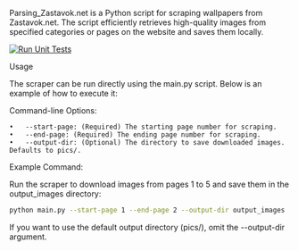 Parsing_Zastavok.net is a Python script for scraping wallpapers from Zastavok.net. The script efficiently retrieves high-quality images from specified categories or pages on the website and saves them locally.

[![Run Unit Tests](https://github.com/andblizz/parsing_zastavok.net/actions/workflows/test.yml/badge.svg?event=push)](https://github.com/andblizz/parsing_zastavok.net/actions/workflows/test.yml)

Usage

The scraper can be run directly using the main.py script. Below is an example of how to execute it:

Command-line Options:

	•	--start-page: (Required) The starting page number for scraping.
	•	--end-page: (Required) The ending page number for scraping.
	•	--output-dir: (Optional) The directory to save downloaded images. Defaults to pics/.

Example Command:

Run the scraper to download images from pages 1 to 5 and save them in the output_images directory:
```bash
python main.py --start-page 1 --end-page 2 --output-dir output_images
```
If you want to use the default output directory (pics/), omit the --output-dir argument.
